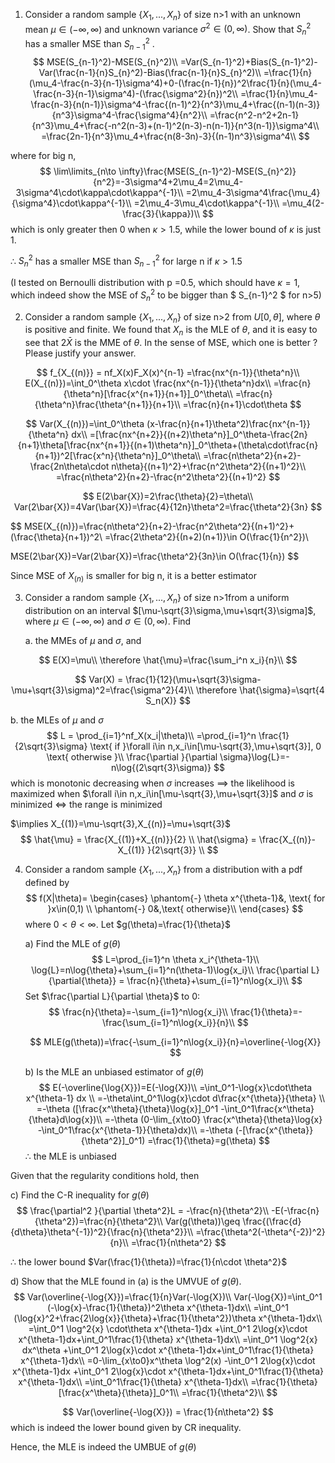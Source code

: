 1. Consider a random sample $\{X_1,...,X_n\}$ of size n>1 with an unknown mean $\mu\in(-\infty, \infty)$ and unknown variance $\sigma^2\in(0,\infty)$. Show that $S_n^2$ has a smaller MSE than $S_{n-1}^2$ .
   $$
   MSE(S_{n-1}^2)-MSE(S_{n}^2)\\
   =Var(S_{n-1}^2)+Bias(S_{n-1}^2)-Var(\frac{n-1}{n}S_{n}^2)-Bias(\frac{n-1}{n}S_{n}^2)\\
   =\frac{1}{n}(\mu_4-\frac{n-3}{n-1}\sigma^4)+0-(\frac{n-1}{n})^2\frac{1}{n}(\mu_4-\frac{n-3}{n-1}\sigma^4)-(\frac{\sigma^2}{n})^2\\
   =\frac{1}{n}\mu_4-\frac{n-3}{n(n-1)}\sigma^4-\frac{(n-1)^2}{n^3}\mu_4+\frac{(n-1)(n-3)}{n^3}\sigma^4-\frac{\sigma^4}{n^2}\\
   =\frac{n^2-n^2+2n-1}{n^3}\mu_4+\frac{-n^2(n-3)+(n-1)^2(n-3)-n(n-1)}{n^3(n-1)}\sigma^4\\
   =\frac{2n-1}{n^3}\mu_4+\frac{n(8-3n)-3}{(n-1)n^3}\sigma^4\\
   $$
   

where for big n,
$$
\lim\limits_{n\to \infty}\frac{MSE(S_{n-1}^2)-MSE(S_{n}^2)}{n^2}=-3\sigma^4+2\mu_4=2\mu_4-3\sigma^4\cdot\kappa\cdot\kappa^{-1}\\
=2\mu_4-3\sigma^4\frac{\mu_4}{\sigma^4}\cdot\kappa^{-1}\\
=2\mu_4-3\mu_4\cdot\kappa^{-1}\\
=\mu_4(2-\frac{3}{\kappa})\\
$$
which is only greater then 0 when $\kappa>1.5$, while the lower bound of $\kappa$ is just 1.

$\therefore$ $S_n^2$ has a smaller MSE than $S_{n-1}^2$ for large n if $\kappa>1.5$ 

(I tested on Bernoulli distribution with p =0.5, which should have $\kappa=1$, which indeed show the MSE of $S_n^2$ to be bigger than $ S_{n-1}^2 $ for n>5)



2. Consider a random sample $\{X_1,...,X_n\}$ of size n>2 from $U[0,\theta]$, where $\theta$ is positive and finite. We found that $X_{n}$ is the MLE of $\theta$, and it is easy to see that $2\bar{X}$ is the MME of $\theta$. In the sense of MSE, which one is better ? Please justify your answer.


$$
f_{X_{(n)}} = nf_X(x)F_X(x)^{n-1}
=\frac{nx^{n-1}}{\theta^n}\\
E(X_{(n)})=\int_0^\theta x\cdot \frac{nx^{n-1}}{\theta^n}dx\\
=\frac{n}{\theta^n}[\frac{x^{n+1}}{n+1}]_0^\theta\\
=\frac{n}{\theta^n}\frac{\theta^{n+1}}{n+1}\\
=\frac{n}{n+1}\cdot\theta
$$


$$
Var(X_{(n)})=\int_0^\theta (x-\frac{n}{n+1}\theta^2)\frac{nx^{n-1}}{\theta^n} dx\\
=[\frac{nx^{n+2}}{(n+2)\theta^n}]_0^\theta-\frac{2n}{n+1}\theta[\frac{nx^{n+1}}{(n+1)\theta^n}]_0^\theta+(\theta\cdot\frac{n}{n+1})^2[\frac{x^n}{\theta^n}]_0^\theta\\
=\frac{n\theta^2}{n+2}-\frac{2n\theta\cdot n\theta}{(n+1)^2}+\frac{n^2\theta^2}{(n+1)^2}\\
=\frac{n\theta^2}{n+2}-\frac{n^2\theta^2}{(n+1)^2}
$$


$$
E(2\bar{X})=2\frac{\theta}{2}=\theta\\
Var(2\bar{X})=4Var(\bar{X})=\frac{4}{12n}\theta^2=\frac{\theta^2}{3n}
$$


$$
MSE(X_{(n)})=\frac{n\theta^2}{n+2}-\frac{n^2\theta^2}{(n+1)^2}+(\frac{\theta}{n+1})^2\\
=\frac{2\theta^2}{(n+2)(n+1)}\in O(\frac{1}{n^2})\\

MSE(2\bar{X})=Var(2\bar{X})=\frac{\theta^2}{3n}\in O(\frac{1}{n})
$$

Since MSE of $X_{(n)}$ is smaller  for big n, it is a better estimator

3. Consider a random sample  $\{X_1,...,X_n\}$ of size n>1from a uniform distribution on an interval $[\mu-\sqrt{3}\sigma,\mu+\sqrt{3}\sigma]$, where $\mu\in(-\infty,\infty)$ and $\sigma\in(0,\infty)$. Find

   a. the MMEs of $\mu$ and $\sigma$, and

$$
E(X)=\mu\\
\therefore \hat{\mu}=\frac{\sum_i^n x_i}{n}\\
$$

$$
Var(X) = \frac{1}{12}(\mu+\sqrt{3}\sigma-\mu+\sqrt{3}\sigma)^2=\frac{\sigma^2}{4}\\
\therefore \hat{\sigma}=\sqrt{4 S_n(X)}
$$

b. the MLEs of $\mu$ and $\sigma$
$$
L = \prod_{i=1}^nf_X(x_i|\theta)\\
=\prod_{i=1}^n \frac{1}{2\sqrt{3}\sigma} \text{ if }\forall i\in n,x_i\in[\mu-\sqrt{3},\mu+\sqrt{3}], 0 \text{ otherwise }\\
\frac{\partial }{\partial \sigma}\log{L}=-n\log{(2\sqrt{3}\sigma)}
$$
which is monotonic decreasing when $\sigma$ increases $\implies$ the likelihood is maximized when $\forall i\in n,x_i\in[\mu-\sqrt{3},\mu+\sqrt{3}]$ and $\sigma$ is minimized $\iff$ the range is minimized

$\implies X_{(1)}=\mu-\sqrt{3},X_{(n)}=\mu+\sqrt{3}$
$$
\hat{\mu} = \frac{X_{(1)}+X_{(n)}}{2} \\
\hat{\sigma} = \frac{X_{(n)}-X_{(1)} }{2\sqrt{3}} \\
$$

4. Consider a random sample  $\{X_1,...,X_n\}$ from a distribution with a pdf defined by
   $$
   f(X|\theta)=
   \begin{cases}
   \phantom{-} \theta x^{\theta-1}&, \text{ for }x\in(0,1) \\
   \phantom{-} 0&,\text{ otherwise}\\
   \end{cases}
   $$
   where $0<\theta<\infty$. Let $g(\theta)=\frac{1}{\theta}$

   a) Find the MLE of $g(\theta)$
   $$
   L=\prod_{i=1}^n \theta x_i^{\theta-1}\\
   \log{L}=n\log{\theta}+\sum_{i=1}^n(\theta-1)\log{x_i}\\
   \frac{\partial L}{\partial{\theta}} = \frac{n}{\theta}+\sum_{i=1}^n\log{x_i}\\
   $$
   Set $\frac{\partial L}{\partial \theta}$ to 0:
   $$
   \frac{n}{\theta}=-\sum_{i=1}^n\log{x_i}\\
   \frac{1}{\theta}=-\frac{\sum_{i=1}^n\log{x_i}}{n}\\
   $$

   $$
   MLE(g(\theta))=\frac{-\sum_{i=1}^n\log{x_i}}{n}=\overline{-\log{X}}
   $$

   b) Is the MLE an unbiased estimator of $g(\theta)$
   $$
   E(-\overline{\log{X}})=E(-\log{X})\\
   =\int_0^1-\log{x}\cdot\theta x^{\theta-1} dx \\
   =-\theta\int_0^1\log{x}\cdot  d\frac{x^{\theta}}{\theta} \\
   =-\theta ([\frac{x^\theta}{\theta}\log{x}]_0^1  -\int_0^1\frac{x^\theta}{\theta}d\log{x})\\
   =-\theta (0-\lim_{x\to0} \frac{x^\theta}{\theta}\log{x}  -\int_0^1\frac{x^{\theta-1}}{\theta}dx)\\
   =-\theta (-[\frac{x^{\theta}}{\theta^2}]_0^1)
   =\frac{1}{\theta}=g(\theta)
   $$
   $\therefore$ the MLE is unbiased
   

   

Given that the regularity conditions hold, then

c) Find the C-R inequality for $g(\theta)$
$$
   \frac{\partial^2 }{\partial \theta^2}L
   = -\frac{n}{\theta^2}\\
   -E(-\frac{n}{\theta^2})=\frac{n}{\theta^2}\\
   Var(g(\theta))\geq \frac{(\frac{d}{d\theta}\theta^{-1})^2}{\frac{n}{\theta^2}}\\
   =\frac{\theta^2(-\theta^{-2})^2}{n}\\
   =\frac{1}{n\theta^2}
$$

$\therefore$ the lower bound $Var(\frac{1}{\theta})=\frac{1}{n\cdot \theta^2}$

d) Show that the MLE found in (a) is the UMVUE of $g(\theta)$.
$$
Var(\overline{-\log{X}})=\frac{1}{n}Var(-\log{X})\\
Var(-\log{X})=\int_0^1 (-\log{x}-\frac{1}{\theta})^2\theta x^{\theta-1}dx\\
=\int_0^1 (\log{x}^2+\frac{2\log{x}}{\theta}+\frac{1}{\theta^2})\theta x^{\theta-1}dx\\
=\int_0^1 \log^2{x} \cdot\theta x^{\theta-1}dx +\int_0^1 2\log{x}\cdot x^{\theta-1}dx+\int_0^1\frac{1}{\theta} x^{\theta-1}dx\\
=\int_0^1 \log^2{x} dx^\theta +\int_0^1 2\log{x}\cdot x^{\theta-1}dx+\int_0^1\frac{1}{\theta} x^{\theta-1}dx\\
=0-\lim_{x\to0}x^\theta \log^2(x) -\int_0^1 2\log{x}\cdot x^{\theta-1}dx +\int_0^1 2\log{x}\cdot x^{\theta-1}dx+\int_0^1\frac{1}{\theta} x^{\theta-1}dx\\
=\int_0^1\frac{1}{\theta} x^{\theta-1}dx\\
=\frac{1}{\theta} [\frac{x^\theta}{\theta}]_0^1\\
=\frac{1}{\theta^2}\\
$$

$$
Var(\overline{-\log{X}}) = \frac{1}{n\theta^2}
$$
which is indeed the lower bound given by CR inequality.

Hence, the MLE is indeed the UMBUE of $g(\theta)$




